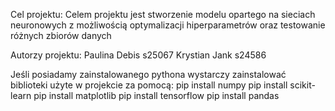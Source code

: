 Cel projektu:
Celem projektu jest stworzenie modelu opartego na sieciach neuronowych z możliwością 
optymalizacji hiperparametrów oraz testowanie różnych zbiorów danych

Autorzy projektu:
Paulina Debis s25067
Krystian Jank s24586

Jeśli posiadamy zainstalowanego pythona wystarczy zainstalować biblioteki użyte w projekcie za pomocą:
pip install numpy
pip install scikit-learn
pip install matplotlib
pip install tensorflow
pip install pandas



